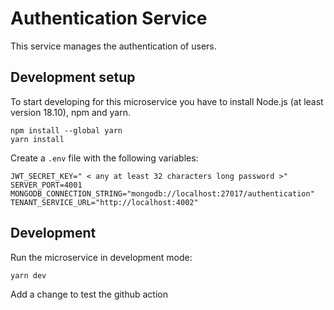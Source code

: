 # Authentication Service

This service manages the authentication of users.


## Development setup
To start developing for this microservice you have to install 
Node.js (at least version 18.10), npm and yarn.

```
npm install --global yarn 
yarn install
```

Create a `.env` file with the following variables:

```
JWT_SECRET_KEY=" < any at least 32 characters long password >"
SERVER_PORT=4001
MONGODB_CONNECTION_STRING="mongodb://localhost:27017/authentication"
TENANT_SERVICE_URL="http://localhost:4002"
```

## Development
Run the microservice in development mode:
```
yarn dev
```


Add a change to test the github action
